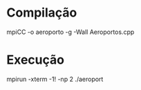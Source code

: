 # Compilação

mpiCC -o aeroporto -g -Wall Aeroportos.cpp

# Execução

mpirun -xterm -1! -np 2 ./aeroport